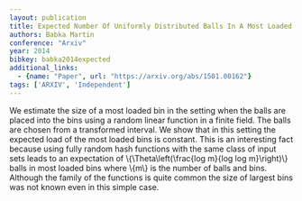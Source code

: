 ```yaml
---
layout: publication
title: Expected Number Of Uniformly Distributed Balls In A Most Loaded Bin Using Placement With Simple Linear Functions
authors: Babka Martin
conference: "Arxiv"
year: 2014
bibkey: babka2014expected
additional_links:
  - {name: "Paper", url: "https://arxiv.org/abs/1501.00162"}
tags: ['ARXIV', 'Independent']
---
```

We estimate the size of a most loaded bin in the setting when the balls are
placed into the bins using a random linear function in a finite field. The
balls are chosen from a transformed interval. We show that in this setting the
expected load of the most loaded bins is constant.
  This is an interesting fact because using fully random hash functions with
the same class of input sets leads to an expectation of \\{\Theta\left(\frac{log
m}{log log m}\right)\\} balls in most loaded bins where \\{m\\} is the number of
balls and bins.
  Although the family of the functions is quite common the size of largest bins
was not known even in this simple case.
